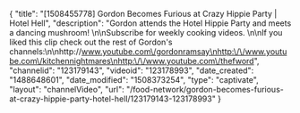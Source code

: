 {
    "title": "[1508455778] Gordon Becomes Furious at Crazy Hippie Party | Hotel Hell",
    "description": "Gordon attends the Hotel Hippie Party and meets a dancing mushroom! \n\nSubscribe for weekly cooking videos. \n\nIf you liked this clip check out the rest of Gordon's channels:\n\nhttp:\/\/www.youtube.com\/gordonramsay\nhttp:\/\/www.youtube.com\/kitchennightmares\nhttp:\/\/www.youtube.com\/thefword",
    "channelid": "123179143",
    "videoid": "123178993",
    "date_created": "1488648601",
    "date_modified": "1508373254",
    "type": "captivate",
    "layout": "channelVideo",
    "url": "\/food-network\/gordon-becomes-furious-at-crazy-hippie-party-hotel-hell\/123179143-123178993"
}